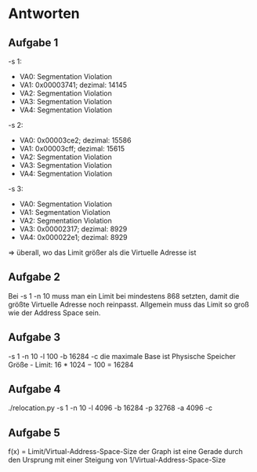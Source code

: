 # Antworten

## Aufgabe 1
-s 1:
- VA0: Segmentation Violation
- VA1: 0x00003741; dezimal: 14145
- VA2: Segmentation Violation
- VA3: Segmentation Violation
- VA4: Segmentation Violation

-s 2:
- VA0: 0x00003ce2; dezimal: 15586
- VA1: 0x00003cff; dezimal: 15615
- VA2: Segmentation Violation
- VA3: Segmentation Violation
- VA4: Segmentation Violation

-s 3:
- VA0: Segmentation Violation
- VA1: Segmentation Violation
- VA2: Segmentation Violation
- VA3: 0x00002317; dezimal: 8929
- VA4: 0x000022e1; dezimal: 8929

=> überall, wo das Limit größer als die Virtuelle Adresse ist

## Aufgabe 2
Bei -s 1 -n 10 muss man ein Limit bei mindestens 868 setzten, damit die größte Virtuelle Adresse noch reinpasst.
Allgemein muss das Limit so groß wie der Address Space sein.

## Aufgabe 3
-s 1 -n 10 -l 100 -b 16284 -c
die maximale Base ist Physische Speicher Größe - Limit: 16 * 1024 − 100 = 16284

## Aufgabe 4
./relocation.py -s 1 -n 10 -l 4096 -b 16284 -p 32768 -a 4096 -c

## Aufgabe 5
f(x) = Limit/Virtual-Address-Space-Size
der Graph ist eine Gerade durch den Ursprung mit einer Steigung von 1/Virtual-Address-Space-Size